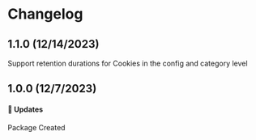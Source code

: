 # Changelog

## 1.1.0 (12/14/2023)

Support retention durations for Cookies in the config and category level

## 1.0.0 (12/7/2023)

#### 🚀 Updates

Package Created
